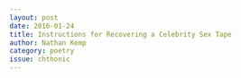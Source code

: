 ```yaml
---
layout: post 
date: 2016-01-24
title: Instructions for Recovering a Celebrity Sex Tape
author: Nathan Kemp
category: poetry
issue: chthonic
---
```

